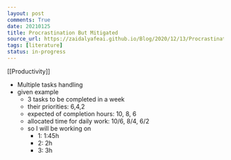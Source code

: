 ```yaml
---
layout: post
comments: True
date: 20210125
title: Procrastination But Mitigated
source_url: https://zaidalyafeai.github.io/Blog/2020/12/13/Procrastination-But-Mitigated.html
tags: [literature]
status: in-progress
---
```


[[Productivity]]

-   Multiple tasks handling
-   given example
    -   3 tasks to be completed in a week
    -   their priorities: 6,4,2
    -   expected of completion hours: 10, 8, 6
    -   allocated time for daily work: 10/6, 8/4, 6/2
    -   so I will be working on
        -   1: 1:45h
        -   2: 2h
        -   3: 3h
